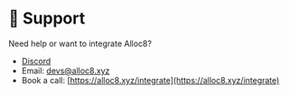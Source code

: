 # 💬 Support

Need help or want to integrate Alloc8?

- [Discord](https://discord.gg/alloc8)
- Email: devs@alloc8.xyz
- Book a call: [https://alloc8.xyz/integrate](https://alloc8.xyz/integrate)
